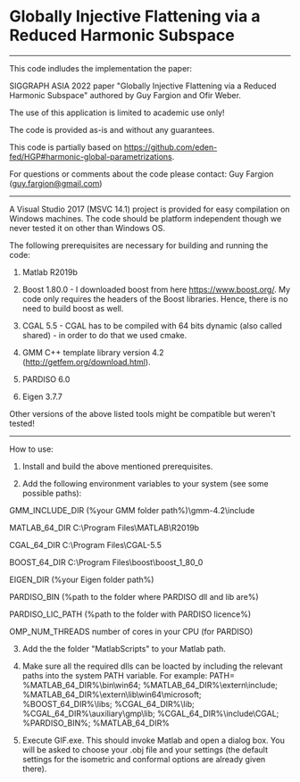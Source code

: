 # Globally Injective Flattening via a Reduced Harmonic Subspace
--------------------------------------------------------------------------------------------------------------------------------------------------------

This code indludes the implementation the paper:

SIGGRAPH ASIA 2022 paper "Globally Injective Flattening via a Reduced Harmonic Subspace" authored by Guy Fargion and Ofir Weber. 


The use of this application is limited to academic use only!

The code is provided as-is and without any guarantees.

This code is partially based on https://github.com/eden-fed/HGP#harmonic-global-parametrizations.

For questions or comments about the code please contact:
Guy Fargion (guy.fargion@gmail.com)

----------------------------------------------------------------------------
A Visual Studio 2017 (MSVC 14.1) project is provided for easy compilation on Windows machines.
The code should be platform independent though we never tested it on other than Windows OS.

The following prerequisites are necessary for building and running the code:

1) Matlab R2019b

2) Boost 1.80.0 - I downloaded boost from here https://www.boost.org/. My code only requires the headers of the Boost libraries. Hence, there is no need to build boost as well.

3) CGAL 5.5 - CGAL has to be compiled with 64 bits dynamic (also called shared) - in order to do that we used cmake.

4) GMM C++ template library version 4.2 (http://getfem.org/download.html).

5) PARDISO 6.0

6) Eigen 3.7.7


Other versions of the above listed tools might be compatible but weren't tested!

----------------------------------------------------------------------------

How to use:

1) Install and build the above mentioned prerequisites.

2) Add the following environment variables to your system (see some possible paths):

GMM_INCLUDE_DIR		  (%your GMM folder path%)\gmm-4.2\include

MATLAB_64_DIR		    C:\Program Files\MATLAB\R2019b

CGAL_64_DIR		      C:\Program Files\CGAL-5.5

BOOST_64_DIR		    C:\Program Files\boost\boost_1_80_0

EIGEN_DIR  		      (%your Eigen folder path%)

PARDISO_BIN         (%path to the folder where PARDISO dll and lib are%)

PARDISO_LIC_PATH    (%path to the folder with PARDISO licence%)

OMP_NUM_THREADS  	  number of cores in your CPU (for PARDISO)

3) Add the the folder "MatlabScripts" to your Matlab path.

4) Make sure all the required dlls can be loacted by including the relevant paths into the system PATH variable.
For example:
PATH=
%MATLAB_64_DIR%\bin\win64;
%MATLAB_64_DIR%\extern\include;
%MATLAB_64_DIR%\extern\lib\win64\microsoft;
%BOOST_64_DIR%\libs;
%CGAL_64_DIR%\lib;
%CGAL_64_DIR%\auxiliary\gmp\lib;
%CGAL_64_DIR%\include\CGAL;
%PARDISO_BIN%;
%MATLAB_64_DIR%

5) Execute GIF.exe.
This should invoke Matlab and open a dialog box.
You will be asked to choose your .obj file and your settings (the default settings for the isometric and conformal options are already given there).
	
